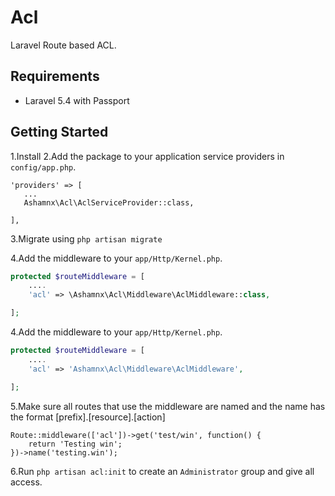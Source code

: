 # Acl

Laravel Route based ACL. 

## Requirements
* Laravel 5.4 with Passport
## Getting Started
1.Install
2.Add the package to your application service providers in `config/app.php`.
```
'providers' => [
   ...
   Ashamnx\Acl\AclServiceProvider::class,

],
```
3.Migrate using ``php artisan migrate``

4.Add the middleware to your `app/Http/Kernel.php`.

```php
protected $routeMiddleware = [
    ....
    'acl' => \Ashamnx\Acl\Middleware\AclMiddleware::class,

];
```
4.Add the middleware to your `app/Http/Kernel.php`.

```php
protected $routeMiddleware = [
    ....
    'acl' => 'Ashamnx\Acl\Middleware\AclMiddleware',

];
```
5.Make sure all routes that use the middleware are named and the name has the format [prefix].[resource].[action]
````
Route::middleware(['acl'])->get('test/win', function() {
    return 'Testing win';
})->name('testing.win');
````
6.Run ``php artisan acl:init`` to create an `Administrator` group and give all access.
